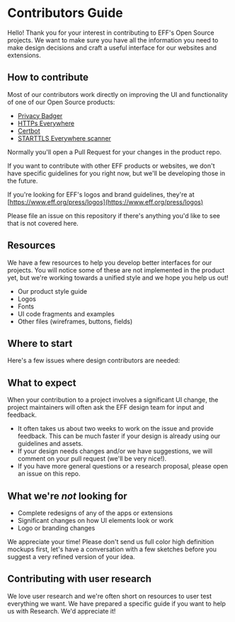 # Contributors Guide

Hello! Thank you for your interest in contributing to EFF's Open Source projects. 
We want to make sure you have all the information you need to make design decisions and craft a useful interface for our websites and extensions.

## How to contribute

Most of our contributors work directly on improving the UI and functionality of one of our Open Source products:

  * [Privacy Badger](https://github.com/EFForg/privacybadger)
  * [HTTPs Everywhere](https://github.com/EFForg/https-everywhere)
  * [Certbot](https://github.com/certbot)
  * [STARTTLS Everywhere scanner](https://github.com/EFForg/starttls-frontend)
 
Normally you'll open a Pull Request for your changes in the product repo.

If you want to contribute with other EFF products or websites, we don't have specific guidelines for you right now, but we'll be developing those in the future.  

If you're looking for EFF's logos and brand guidelines, they're at [https://www.eff.org/press/logos](https://www.eff.org/press/logos)

Please file an issue on this repository if there's anything you'd like to see that is not covered here.

## Resources

We have a few resources to help you develop better interfaces for our projects. You will notice some of these are not implemented in the product yet, but we're working towards a unified style and we hope you help us out!

* Our product style guide
* Logos
* Fonts
* UI code fragments and examples
* Other files (wireframes, buttons, fields)

## Where to start

Here's a few issues where design contributors are needed:


## What to expect

When your contribution to a project involves a significant UI change, the project maintainers will often ask the EFF design team for input and feedback.
* It often takes us about two weeks to work on the issue and provide feedback. This can be much faster if your design is already using our guidelines and assets.
* If your design needs changes and/or we have suggestions, we will comment on your pull request (we'll be very nice!).
* If you have more general questions or a research proposal, please open an issue on this repo.

## What we're *not* looking for

* Complete redesigns of any of the apps or extensions
* Significant changes on how UI elements look or work
* Logo or branding changes

We appreciate your time! Please don't send us full color high definition mockups first, let's have a conversation with a few sketches before you suggest a very refined version of your idea.

## Contributing with user research

We love user research and we're often short on resources to user test everything we want.  We have prepared a specific guide if you want to help us with Research.  We'd appreciate it!
